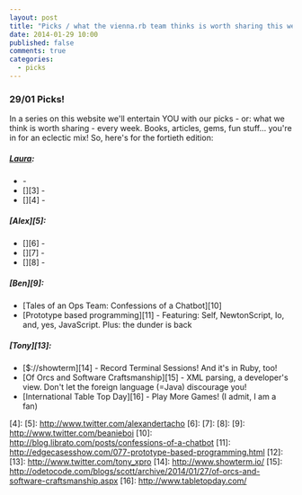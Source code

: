 ```yaml
---
layout: post
title: "Picks / what the vienna.rb team thinks is worth sharing this week"
date: 2014-01-29 10:00
published: false
comments: true
categories:
  - picks
---
```


### 29/01 Picks!

In a series on this website we'll entertain YOU with our picks - or: what we think is worth sharing - every week.
Books, articles, gems, fun stuff... you're in for an eclectic mix! So, here's for the fortieth edition:

##### [Laura][1]:
  - [][2] -
  - [][3] -
  - [][4] -

##### [Alex][5]:
  - [][6] -
  - [][7] -
  - [][8] -

##### [Ben][9]:
  - [Tales of an Ops Team: Confessions of a Chatbot][10]
  - [Prototype based programming][11] - Featuring: Self, NewtonScript, Io, and, yes, JavaScript. Plus: the dunder is back

##### [Tony][13]:
  - [$://showterm][14] - Record Terminal Sessions! And it's in Ruby, too!
  - [Of Orcs and Software Craftsmanship][15] - XML parsing, a developer's view. Don't let the foreign language (=Java) discourage you!
  - [International Table Top Day][16] - Play More Games! (I admit, I am a fan)


[1]: http://www.twitter.com/alicetragedy
[2]:
[3]:
[4]:
[5]: http://www.twitter.com/alexandertacho
[6]:
[7]:
[8]:
[9]: http://www.twitter.com/beanieboi
[10]: http://blog.librato.com/posts/confessions-of-a-chatbot
[11]: http://edgecasesshow.com/077-prototype-based-programming.html
[12]:
[13]: http://www.twitter.com/tony_xpro
[14]: http://www.showterm.io/
[15]: http://odetocode.com/blogs/scott/archive/2014/01/27/of-orcs-and-software-craftsmanship.aspx
[16]: http://www.tabletopday.com/
